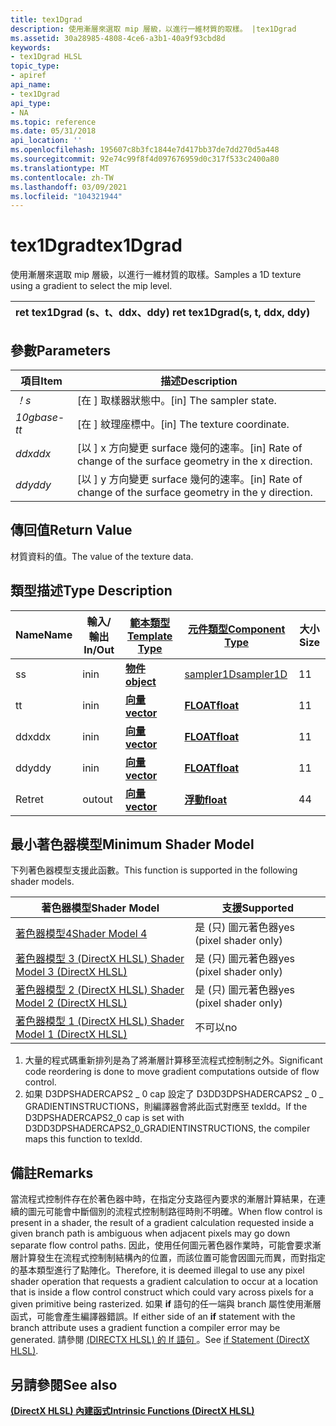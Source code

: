 ```yaml
---
title: tex1Dgrad
description: 使用漸層來選取 mip 層級，以進行一維材質的取樣。 |tex1Dgrad
ms.assetid: 30a28985-4808-4ce6-a3b1-40a9f93cbd8d
keywords:
- tex1Dgrad HLSL
topic_type:
- apiref
api_name:
- tex1Dgrad
api_type:
- NA
ms.topic: reference
ms.date: 05/31/2018
api_location: ''
ms.openlocfilehash: 195607c8b3fc1844e7d417bb37de7dd270d5a448
ms.sourcegitcommit: 92e74c99f8f4d097676959d0c317f533c2400a80
ms.translationtype: MT
ms.contentlocale: zh-TW
ms.lasthandoff: 03/09/2021
ms.locfileid: "104321944"
---
```

# <a name="tex1dgrad"></a><span data-ttu-id="36f2d-105">tex1Dgrad</span><span class="sxs-lookup"><span data-stu-id="36f2d-105">tex1Dgrad</span></span>

<span data-ttu-id="36f2d-106">使用漸層來選取 mip 層級，以進行一維材質的取樣。</span><span class="sxs-lookup"><span data-stu-id="36f2d-106">Samples a 1D texture using a gradient to select the mip level.</span></span>



| <span data-ttu-id="36f2d-107">ret tex1Dgrad (s、t、ddx、ddy) </span><span class="sxs-lookup"><span data-stu-id="36f2d-107">ret tex1Dgrad(s, t, ddx, ddy)</span></span> |
|-------------------------------|



 

## <a name="parameters"></a><span data-ttu-id="36f2d-108">參數</span><span class="sxs-lookup"><span data-stu-id="36f2d-108">Parameters</span></span>



| <span data-ttu-id="36f2d-109">項目</span><span class="sxs-lookup"><span data-stu-id="36f2d-109">Item</span></span>                                                         | <span data-ttu-id="36f2d-110">描述</span><span class="sxs-lookup"><span data-stu-id="36f2d-110">Description</span></span>                                                                  |
|--------------------------------------------------------------|------------------------------------------------------------------------------|
| <span data-ttu-id="36f2d-111"><span id="s"></span><span id="S"></span>*！*</span><span class="sxs-lookup"><span data-stu-id="36f2d-111"><span id="s"></span><span id="S"></span>*s*</span></span><br/>       | <span data-ttu-id="36f2d-112">\[在 \] 取樣器狀態中。</span><span class="sxs-lookup"><span data-stu-id="36f2d-112">\[in\] The sampler state.</span></span><br/>                                         |
| <span data-ttu-id="36f2d-113"><span id="t"></span><span id="T"></span>*10gbase-t*</span><span class="sxs-lookup"><span data-stu-id="36f2d-113"><span id="t"></span><span id="T"></span>*t*</span></span><br/>       | <span data-ttu-id="36f2d-114">\[在 \] 紋理座標中。</span><span class="sxs-lookup"><span data-stu-id="36f2d-114">\[in\] The texture coordinate.</span></span><br/>                                    |
| <span data-ttu-id="36f2d-115"><span id="ddx"></span><span id="DDX"></span>*ddx*</span><span class="sxs-lookup"><span data-stu-id="36f2d-115"><span id="ddx"></span><span id="DDX"></span>*ddx*</span></span><br/> | <span data-ttu-id="36f2d-116">\[以 \] x 方向變更 surface 幾何的速率。</span><span class="sxs-lookup"><span data-stu-id="36f2d-116">\[in\] Rate of change of the surface geometry in the x direction.</span></span><br/> |
| <span data-ttu-id="36f2d-117"><span id="ddy"></span><span id="DDY"></span>*ddy*</span><span class="sxs-lookup"><span data-stu-id="36f2d-117"><span id="ddy"></span><span id="DDY"></span>*ddy*</span></span><br/> | <span data-ttu-id="36f2d-118">\[以 \] y 方向變更 surface 幾何的速率。</span><span class="sxs-lookup"><span data-stu-id="36f2d-118">\[in\] Rate of change of the surface geometry in the y direction.</span></span><br/> |



 

## <a name="return-value"></a><span data-ttu-id="36f2d-119">傳回值</span><span class="sxs-lookup"><span data-stu-id="36f2d-119">Return Value</span></span>

<span data-ttu-id="36f2d-120">材質資料的值。</span><span class="sxs-lookup"><span data-stu-id="36f2d-120">The value of the texture data.</span></span>

## <a name="type-description"></a><span data-ttu-id="36f2d-121">類型描述</span><span class="sxs-lookup"><span data-stu-id="36f2d-121">Type Description</span></span>



| <span data-ttu-id="36f2d-122">Name</span><span class="sxs-lookup"><span data-stu-id="36f2d-122">Name</span></span> | <span data-ttu-id="36f2d-123">輸入/輸出</span><span class="sxs-lookup"><span data-stu-id="36f2d-123">In/Out</span></span> | [<span data-ttu-id="36f2d-124">**範本類型**</span><span class="sxs-lookup"><span data-stu-id="36f2d-124">**Template Type**</span></span>](dx-graphics-hlsl-intrinsic-functions.md)                       | [<span data-ttu-id="36f2d-125">**元件類型**</span><span class="sxs-lookup"><span data-stu-id="36f2d-125">**Component Type**</span></span>](dx-graphics-hlsl-intrinsic-functions.md) | <span data-ttu-id="36f2d-126">大小</span><span class="sxs-lookup"><span data-stu-id="36f2d-126">Size</span></span> |
|------|--------|-------------------------------------------------------------------------------------|----------------------------------------------------------------|------|
| <span data-ttu-id="36f2d-127">s</span><span class="sxs-lookup"><span data-stu-id="36f2d-127">s</span></span>    | <span data-ttu-id="36f2d-128">in</span><span class="sxs-lookup"><span data-stu-id="36f2d-128">in</span></span>     | [<span data-ttu-id="36f2d-129">**物件**</span><span class="sxs-lookup"><span data-stu-id="36f2d-129">**object**</span></span>](dx-graphics-hlsl-intrinsic-functions.md) | [<span data-ttu-id="36f2d-130">sampler1D</span><span class="sxs-lookup"><span data-stu-id="36f2d-130">sampler1D</span></span>](dx-graphics-hlsl-sampler.md)                      | <span data-ttu-id="36f2d-131">1</span><span class="sxs-lookup"><span data-stu-id="36f2d-131">1</span></span>    |
| <span data-ttu-id="36f2d-132">t</span><span class="sxs-lookup"><span data-stu-id="36f2d-132">t</span></span>    | <span data-ttu-id="36f2d-133">in</span><span class="sxs-lookup"><span data-stu-id="36f2d-133">in</span></span>     | [<span data-ttu-id="36f2d-134">**向量**</span><span class="sxs-lookup"><span data-stu-id="36f2d-134">**vector**</span></span>](dx-graphics-hlsl-intrinsic-functions.md) | [<span data-ttu-id="36f2d-135">**FLOAT**</span><span class="sxs-lookup"><span data-stu-id="36f2d-135">**float**</span></span>](/windows/desktop/WinProg/windows-data-types)                        | <span data-ttu-id="36f2d-136">1</span><span class="sxs-lookup"><span data-stu-id="36f2d-136">1</span></span>    |
| <span data-ttu-id="36f2d-137">ddx</span><span class="sxs-lookup"><span data-stu-id="36f2d-137">ddx</span></span>  | <span data-ttu-id="36f2d-138">in</span><span class="sxs-lookup"><span data-stu-id="36f2d-138">in</span></span>     | [<span data-ttu-id="36f2d-139">**向量**</span><span class="sxs-lookup"><span data-stu-id="36f2d-139">**vector**</span></span>](dx-graphics-hlsl-intrinsic-functions.md) | [<span data-ttu-id="36f2d-140">**FLOAT**</span><span class="sxs-lookup"><span data-stu-id="36f2d-140">**float**</span></span>](/windows/desktop/WinProg/windows-data-types)                        | <span data-ttu-id="36f2d-141">1</span><span class="sxs-lookup"><span data-stu-id="36f2d-141">1</span></span>    |
| <span data-ttu-id="36f2d-142">ddy</span><span class="sxs-lookup"><span data-stu-id="36f2d-142">ddy</span></span>  | <span data-ttu-id="36f2d-143">in</span><span class="sxs-lookup"><span data-stu-id="36f2d-143">in</span></span>     | [<span data-ttu-id="36f2d-144">**向量**</span><span class="sxs-lookup"><span data-stu-id="36f2d-144">**vector**</span></span>](dx-graphics-hlsl-intrinsic-functions.md) | [<span data-ttu-id="36f2d-145">**FLOAT**</span><span class="sxs-lookup"><span data-stu-id="36f2d-145">**float**</span></span>](/windows/desktop/WinProg/windows-data-types)                        | <span data-ttu-id="36f2d-146">1</span><span class="sxs-lookup"><span data-stu-id="36f2d-146">1</span></span>    |
| <span data-ttu-id="36f2d-147">Ret</span><span class="sxs-lookup"><span data-stu-id="36f2d-147">ret</span></span>  | <span data-ttu-id="36f2d-148">out</span><span class="sxs-lookup"><span data-stu-id="36f2d-148">out</span></span>    | [<span data-ttu-id="36f2d-149">**向量**</span><span class="sxs-lookup"><span data-stu-id="36f2d-149">**vector**</span></span>](dx-graphics-hlsl-intrinsic-functions.md) | [<span data-ttu-id="36f2d-150">**浮動**</span><span class="sxs-lookup"><span data-stu-id="36f2d-150">**float**</span></span>](/windows/desktop/WinProg/windows-data-types)                        | <span data-ttu-id="36f2d-151">4</span><span class="sxs-lookup"><span data-stu-id="36f2d-151">4</span></span>    |



 

## <a name="minimum-shader-model"></a><span data-ttu-id="36f2d-152">最小著色器模型</span><span class="sxs-lookup"><span data-stu-id="36f2d-152">Minimum Shader Model</span></span>

<span data-ttu-id="36f2d-153">下列著色器模型支援此函數。</span><span class="sxs-lookup"><span data-stu-id="36f2d-153">This function is supported in the following shader models.</span></span>



| <span data-ttu-id="36f2d-154">著色器模型</span><span class="sxs-lookup"><span data-stu-id="36f2d-154">Shader Model</span></span>                                              | <span data-ttu-id="36f2d-155">支援</span><span class="sxs-lookup"><span data-stu-id="36f2d-155">Supported</span></span>                |
|-----------------------------------------------------------|--------------------------|
| [<span data-ttu-id="36f2d-156">著色器模型4</span><span class="sxs-lookup"><span data-stu-id="36f2d-156">Shader Model 4</span></span>](dx-graphics-hlsl-sm4.md)                | <span data-ttu-id="36f2d-157">是 (只) 圖元著色器</span><span class="sxs-lookup"><span data-stu-id="36f2d-157">yes (pixel shader only)</span></span>  |
| [<span data-ttu-id="36f2d-158">著色器模型 3 (DirectX HLSL) </span><span class="sxs-lookup"><span data-stu-id="36f2d-158">Shader Model 3 (DirectX HLSL)</span></span>](dx-graphics-hlsl-sm3.md) | <span data-ttu-id="36f2d-159">是 (只) 圖元著色器</span><span class="sxs-lookup"><span data-stu-id="36f2d-159">yes  (pixel shader only)</span></span> |
| [<span data-ttu-id="36f2d-160">著色器模型 2 (DirectX HLSL) </span><span class="sxs-lookup"><span data-stu-id="36f2d-160">Shader Model 2 (DirectX HLSL)</span></span>](dx-graphics-hlsl-sm2.md) | <span data-ttu-id="36f2d-161">是 (只) 圖元著色器</span><span class="sxs-lookup"><span data-stu-id="36f2d-161">yes  (pixel shader only)</span></span> |
| [<span data-ttu-id="36f2d-162">著色器模型 1 (DirectX HLSL) </span><span class="sxs-lookup"><span data-stu-id="36f2d-162">Shader Model 1 (DirectX HLSL)</span></span>](dx-graphics-hlsl-sm1.md) | <span data-ttu-id="36f2d-163">不可以</span><span class="sxs-lookup"><span data-stu-id="36f2d-163">no</span></span>                       |



 

1.  <span data-ttu-id="36f2d-164">大量的程式碼重新排列是為了將漸層計算移至流程式控制制之外。</span><span class="sxs-lookup"><span data-stu-id="36f2d-164">Significant code reordering is done to move gradient computations outside of flow control.</span></span>
2.  <span data-ttu-id="36f2d-165">如果 D3DPSHADERCAPS2 \_ 0 cap 設定了 D3DD3DPSHADERCAPS2 \_ 0 \_ GRADIENTINSTRUCTIONS，則編譯器會將此函式對應至 texldd。</span><span class="sxs-lookup"><span data-stu-id="36f2d-165">If the D3DPSHADERCAPS2\_0 cap is set with D3DD3DPSHADERCAPS2\_0\_GRADIENTINSTRUCTIONS, the compiler maps this function to texldd.</span></span>

## <a name="remarks"></a><span data-ttu-id="36f2d-166">備註</span><span class="sxs-lookup"><span data-stu-id="36f2d-166">Remarks</span></span>

<span data-ttu-id="36f2d-167">當流程式控制件存在於著色器中時，在指定分支路徑內要求的漸層計算結果，在連續的圖元可能會中斷個別的流程式控制制路徑時則不明確。</span><span class="sxs-lookup"><span data-stu-id="36f2d-167">When flow control is present in a shader, the result of a gradient calculation requested inside a given branch path is ambiguous when adjacent pixels may go down separate flow control paths.</span></span> <span data-ttu-id="36f2d-168">因此，使用任何圖元著色器作業時，可能會要求漸層計算發生在流程式控制制結構內的位置，而該位置可能會因圖元而異，而對指定的基本類型進行了點陣化。</span><span class="sxs-lookup"><span data-stu-id="36f2d-168">Therefore, it is deemed illegal to use any pixel shader operation that requests a gradient calculation to occur at a location that is inside a flow control construct which could vary across pixels for a given primitive being rasterized.</span></span> <span data-ttu-id="36f2d-169">如果 **if** 語句的任一端與 branch 屬性使用漸層函式，可能會產生編譯器錯誤。</span><span class="sxs-lookup"><span data-stu-id="36f2d-169">If either side of an **if** statement with the branch attribute uses a gradient function a compiler error may be generated.</span></span> <span data-ttu-id="36f2d-170">請參閱 [ (DIRECTX HLSL) 的 If 語句 ](dx-graphics-hlsl-if.md)。</span><span class="sxs-lookup"><span data-stu-id="36f2d-170">See [if Statement (DirectX HLSL)](dx-graphics-hlsl-if.md).</span></span>

## <a name="see-also"></a><span data-ttu-id="36f2d-171">另請參閱</span><span class="sxs-lookup"><span data-stu-id="36f2d-171">See also</span></span>

<dl> <dt>

[<span data-ttu-id="36f2d-172">**(DirectX HLSL) 內建函式**</span><span class="sxs-lookup"><span data-stu-id="36f2d-172">**Intrinsic Functions (DirectX HLSL)**</span></span>](dx-graphics-hlsl-intrinsic-functions.md)
</dt> </dl>

 

